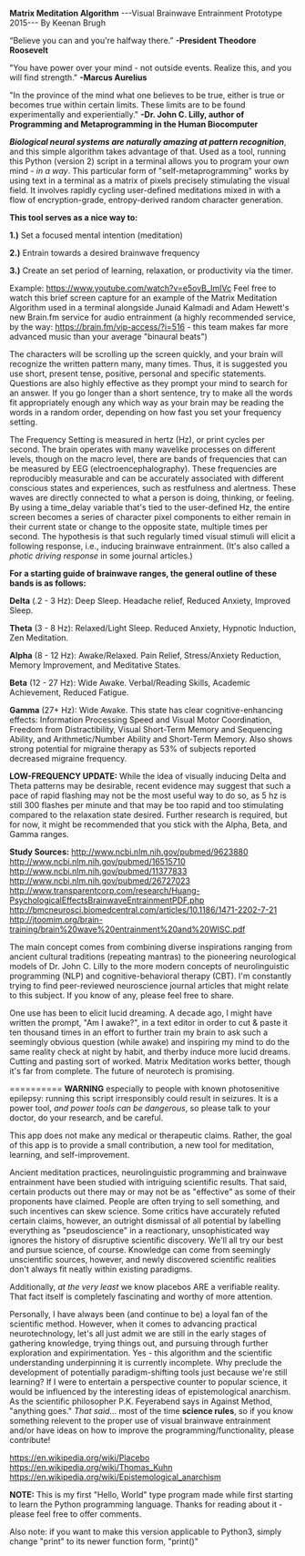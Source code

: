 **Matrix Meditation Algorithm**
---Visual Brainwave Entrainment Prototype 2015---
By Keenan Brugh

“Believe you can and you're halfway there.” 
        **-President Theodore Roosevelt**
        
"You have power over your mind - not outside events. Realize this, and you will find strength."
        **-Marcus Aurelius**

"In the province of the mind what one believes to be true, either is true or becomes true within certain limits. These limits are to be found experimentally and experientially." 
        **-Dr. John C. Lilly, author of Programming and Metaprogramming in the Human Biocomputer**

**_Biological neural systems are naturally amazing at pattern recognition_**, and this simple algorithm takes advantage of that. Used as a tool, running this Python (version 2) script in a terminal allows you to program your own mind - *in a way*. This particular form of "self-metaprogramming" works by using text in a terminal as a matrix of pixels precisely stimulating the visual field. It involves rapidly cycling user-defined meditations mixed in with a flow of encryption-grade, entropy-derived random character generation.

**This tool serves as a nice way to:**

**1.)** Set a focused mental intention (meditation)

**2.)** Entrain towards a desired brainwave frequency 

**3.)** Create an set period of learning, relaxation, or productivity via the timer. 

Example: https://www.youtube.com/watch?v=e5ovB_ImIVc Feel free to watch this brief screen capture for an example of the Matrix Meditation Algorithm used in a terminal alongside Junaid Kalmadi and Adam Hewett's new Brain.fm service for audio entrainment (a highly recommended service, by the way: https://brain.fm/vip-access/?i=516 - this team makes far more advanced music than your average "binaural beats") 

The characters will be scrolling up the screen quickly, and your brain will recognize the written pattern many, many times. Thus, it is suggested you use short, present tense, positive, personal and specific statements. Questions are also highly effective as they prompt your mind to search for an answer. If you go longer than a short sentence, try to make all the words fit appropriately enough any which way as your brain may be reading the words in a random order, depending on how fast you set your frequency setting.

The Frequency Setting is measured in hertz (Hz), or print cycles per second. The brain operates with many wavelike processes on different levels, though on the macro level, there are bands of frequencies that can be measured by EEG (electroencephalography). These frequencies are reproducibly measurable and can be accurately associated with different conscious states and experiences, such as restfulness and alertness. These waves are directly connected to what a person is doing, thinking, or feeling. By using a time_delay variable that's tied to the user-defined Hz, the entire screen becomes a series of character pixel components to either remain in their current state or change to the opposite state, multiple times per second. The hypothesis is that such regularly timed visual stimuli will elicit a following response, i.e., inducing brainwave entrainment. (It's also called a *photic driving response* in some journal articles.)

**For a starting guide of brainwave ranges, the general outline of these bands is as follows:**

**Delta** (.2 - 3 Hz):
        Deep Sleep. Headache relief, Reduced Anxiety, Improved Sleep.
        
**Theta** (3 - 8 Hz):
        Relaxed/Light Sleep. Reduced Anxiety, Hypnotic Induction, Zen Meditation.
        
**Alpha** (8 - 12 Hz):
        Awake/Relaxed. Pain Relief, Stress/Anxiety Reduction, Memory Improvement, and Meditative States.

**Beta** (12 - 27 Hz):
        Wide Awake. Verbal/Reading Skills, Academic Achievement, Reduced Fatigue.
        
**Gamma** (27+ Hz):
        Wide Awake. This state has clear cognitive-enhancing effects: Information Processing Speed and Visual Motor Coordination, Freedom from Distractibility, Visual Short-Term Memory and Sequencing Ability, and Arithmetic/Number Ability and Short-Term Memory. Also shows strong potential for migraine therapy as 53% of subjects reported decreased migraine frequency.

**LOW-FREQUENCY UPDATE:**
       While the idea of visually inducing Delta and Theta patterns may be desirable, recent evidence may suggest that such a pace of rapid flashing may not be the most useful way to do so, as 5 hz is still 300 flashes per minute and that may be too rapid and too stimulating compared to the relaxation state desired. Further research is required, but for now, it might be recommended that you stick with the Alpha, Beta, and Gamma ranges.

**Study Sources:**
http://www.ncbi.nlm.nih.gov/pubmed/9623880
http://www.ncbi.nlm.nih.gov/pubmed/16515710
http://www.ncbi.nlm.nih.gov/pubmed/11377833
http://www.ncbi.nlm.nih.gov/pubmed/26727023
http://www.transparentcorp.com/research/Huang-PsychologicalEffectsBrainwaveEntrainmentPDF.php
http://bmcneurosci.biomedcentral.com/articles/10.1186/1471-2202-7-21
http://jtoomim.org/brain-training/brain%20wave%20entrainment%20and%20WISC.pdf


The main concept comes from combining diverse inspirations ranging from ancient cultural traditions (repeating mantras) to the pioneering neurological models of Dr. John C. Lilly to the more modern concepts of neurolinguistic programming (NLP) and cognitive-behavioral therapy (CBT). I'm constantly trying to find peer-reviewed neuroscience journal articles that might relate to this subject. If you know of any, please feel free to share.

One use has been to elicit lucid dreaming. A decade ago, I might have written the prompt, "Am I awake?", in a text editor in order to cut & paste it ten thousand times in an effort to further train my brain to ask such a seemingly obvious question (while awake) and inspiring my mind to do the same reality check at night by habit, and therby induce more lucid dreams. Cutting and pasting sort of worked. Matrix Meditation works better, though it's far from complete. The future of neurotech is promising.

==========
**WARNING** especially to people with known photosenitive epilepsy: running this script irresponsibly could result in seizures. It is a power tool, *and power tools can be dangerous*, so please talk to your doctor, do your research, and be careful.

This app does not make any medical or therapeutic claims. Rather, the goal of this app is to provide a small contribution, a new tool for meditation, learning, and self-improvement.

Ancient meditation practices, neurolinguistic programming and brainwave entrainment have been studied with intriguing scientific results. That said, certain products out there may or may not be as "effective" as some of their proponents have claimed. People are often trying to sell something, and such incentives can skew science. Some critics have accurately refuted certain claims, however, an outright dismissal of all potential by labelling everything as "pseudoscience" in a reactionary, unsophisticated way ignores the history of disruptive scientific discovery. We'll all try our best and pursue science, of course. Knowledge can come from seemingly unscientific sources, however, and newly discovered scientific realities don't always fit neatly within existing paradigms.

Additionally, *at the very least* we know placebos ARE a verifiable reality. That fact itself is completely fascinating and worthy of more attention. 

Personally, I have always been (and continue to be) a loyal fan of the scientific method. However, when it comes to advancing practical neurotechnology, let's all just admit we are still in the early stages of gathering knowledge, trying things out, and pursuing through further exploration and expirimentation. Yes - this algorithm and the scientific understanding underpinning it is currently incomplete. Why preclude the development of potentially paradigm-shifting tools just because we're still learning? If I were to entertain a perspective counter to popular science, it would be influenced by the interesting ideas of epistemological anarchism. As the scientific philosopher P.K. Feyerabend says in Against Method, "anything goes." *That said*... most of the time **science rules**, so if you know something relevent to the proper use of visual brainwave entrainment and/or have ideas on how to improve the programming/functionality, please contribute!

https://en.wikipedia.org/wiki/Placebo
https://en.wikipedia.org/wiki/Thomas_Kuhn
https://en.wikipedia.org/wiki/Epistemological_anarchism

**NOTE:**
This is my first "Hello, World" type program made while first starting to learn the Python programming language. Thanks for reading about it - please feel free to offer comments.

Also note: if you want to make this version applicable to Python3, simply change "print" to its newer function form, "print()"


